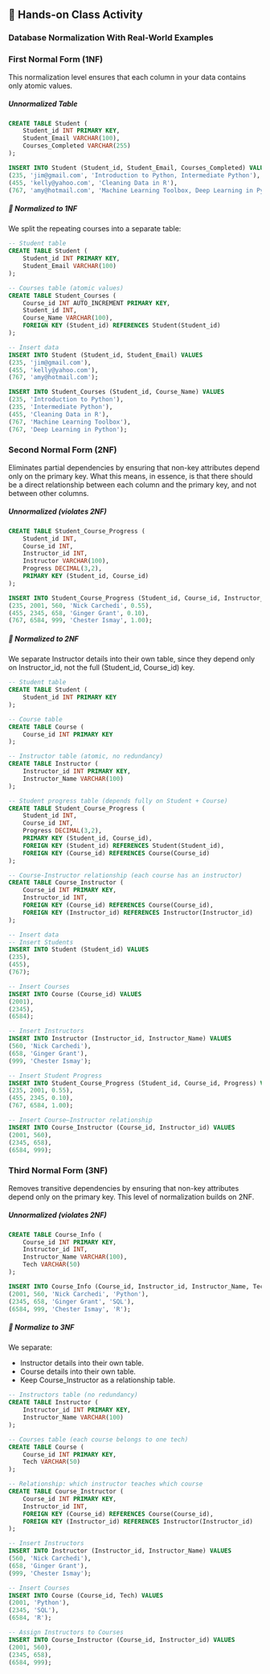 ## 🎯 Hands-on Class Activity


### Database Normalization With Real-World Examples

### First Normal Form (1NF) 

This normalization level ensures that each column in your data contains only atomic values.
##### Unnormalized Table
```sql
CREATE TABLE Student (
    Student_id INT PRIMARY KEY,
    Student_Email VARCHAR(100),
    Courses_Completed VARCHAR(255)
);

INSERT INTO Student (Student_id, Student_Email, Courses_Completed) VALUES
(235, 'jim@gmail.com', 'Introduction to Python, Intermediate Python'),
(455, 'kelly@yahoo.com', 'Cleaning Data in R'),
(767, 'amy@hotmail.com', 'Machine Learning Toolbox, Deep Learning in Python');
```
##### 📌 Normalized to 1NF

We split the repeating courses into a separate table:
```sql
-- Student table
CREATE TABLE Student (
    Student_id INT PRIMARY KEY,
    Student_Email VARCHAR(100)
);

-- Courses table (atomic values)
CREATE TABLE Student_Courses (
    Course_id INT AUTO_INCREMENT PRIMARY KEY,
    Student_id INT,
    Course_Name VARCHAR(100),
    FOREIGN KEY (Student_id) REFERENCES Student(Student_id)
);

-- Insert data
INSERT INTO Student (Student_id, Student_Email) VALUES
(235, 'jim@gmail.com'),
(455, 'kelly@yahoo.com'),
(767, 'amy@hotmail.com');

INSERT INTO Student_Courses (Student_id, Course_Name) VALUES
(235, 'Introduction to Python'),
(235, 'Intermediate Python'),
(455, 'Cleaning Data in R'),
(767, 'Machine Learning Toolbox'),
(767, 'Deep Learning in Python');
```
 ### Second Normal Form (2NF)

Eliminates partial dependencies by ensuring that non-key attributes depend only on the primary key. What this means, in essence, is that there should be a direct relationship between each column and the primary key, and not between other columns.
##### Unnormalized (violates 2NF)

```sql
CREATE TABLE Student_Course_Progress (
    Student_id INT,
    Course_id INT,
    Instructor_id INT,
    Instructor VARCHAR(100),
    Progress DECIMAL(3,2),
    PRIMARY KEY (Student_id, Course_id)
);

INSERT INTO Student_Course_Progress (Student_id, Course_id, Instructor_id, Instructor, Progress) VALUES
(235, 2001, 560, 'Nick Carchedi', 0.55),
(455, 2345, 658, 'Ginger Grant', 0.10),
(767, 6584, 999, 'Chester Ismay', 1.00);
```
##### 📌 Normalized to 2NF
We separate Instructor details into their own table, since they depend only on Instructor_id, not the full (Student_id, Course_id) key.
```sql
-- Student table
CREATE TABLE Student (
    Student_id INT PRIMARY KEY
);

-- Course table
CREATE TABLE Course (
    Course_id INT PRIMARY KEY
);

-- Instructor table (atomic, no redundancy)
CREATE TABLE Instructor (
    Instructor_id INT PRIMARY KEY,
    Instructor_Name VARCHAR(100)
);

-- Student progress table (depends fully on Student + Course)
CREATE TABLE Student_Course_Progress (
    Student_id INT,
    Course_id INT,
    Progress DECIMAL(3,2),
    PRIMARY KEY (Student_id, Course_id),
    FOREIGN KEY (Student_id) REFERENCES Student(Student_id),
    FOREIGN KEY (Course_id) REFERENCES Course(Course_id)
);

-- Course-Instructor relationship (each course has an instructor)
CREATE TABLE Course_Instructor (
    Course_id INT PRIMARY KEY,
    Instructor_id INT,
    FOREIGN KEY (Course_id) REFERENCES Course(Course_id),
    FOREIGN KEY (Instructor_id) REFERENCES Instructor(Instructor_id)
);

-- Insert data
-- Insert Students
INSERT INTO Student (Student_id) VALUES
(235),
(455),
(767);

-- Insert Courses
INSERT INTO Course (Course_id) VALUES
(2001),
(2345),
(6584);

-- Insert Instructors
INSERT INTO Instructor (Instructor_id, Instructor_Name) VALUES
(560, 'Nick Carchedi'),
(658, 'Ginger Grant'),
(999, 'Chester Ismay');

-- Insert Student Progress
INSERT INTO Student_Course_Progress (Student_id, Course_id, Progress) VALUES
(235, 2001, 0.55),
(455, 2345, 0.10),
(767, 6584, 1.00);

-- Insert Course–Instructor relationship
INSERT INTO Course_Instructor (Course_id, Instructor_id) VALUES
(2001, 560),
(2345, 658),
(6584, 999);
```
### Third Normal Form (3NF)

Removes transitive dependencies by ensuring that non-key attributes depend only on the primary key. This level of normalization builds on 2NF.
##### Unnormalized (violates 2NF)
```sql
CREATE TABLE Course_Info (
    Course_id INT PRIMARY KEY,
    Instructor_id INT,
    Instructor_Name VARCHAR(100),
    Tech VARCHAR(50)
);

INSERT INTO Course_Info (Course_id, Instructor_id, Instructor_Name, Tech) VALUES
(2001, 560, 'Nick Carchedi', 'Python'),
(2345, 658, 'Ginger Grant', 'SQL'),
(6584, 999, 'Chester Ismay', 'R');
```
##### 📌 Normalize to 3NF
We separate:
- Instructor details into their own table.
- Course details into their own table.
- Keep Course_Instructor as a relationship table.
```sql
-- Instructors table (no redundancy)
CREATE TABLE Instructor (
    Instructor_id INT PRIMARY KEY,
    Instructor_Name VARCHAR(100)
);

-- Courses table (each course belongs to one tech)
CREATE TABLE Course (
    Course_id INT PRIMARY KEY,
    Tech VARCHAR(50)
);

-- Relationship: which instructor teaches which course
CREATE TABLE Course_Instructor (
    Course_id INT PRIMARY KEY,
    Instructor_id INT,
    FOREIGN KEY (Course_id) REFERENCES Course(Course_id),
    FOREIGN KEY (Instructor_id) REFERENCES Instructor(Instructor_id)
);

-- Insert Instructors
INSERT INTO Instructor (Instructor_id, Instructor_Name) VALUES
(560, 'Nick Carchedi'),
(658, 'Ginger Grant'),
(999, 'Chester Ismay');

-- Insert Courses
INSERT INTO Course (Course_id, Tech) VALUES
(2001, 'Python'),
(2345, 'SQL'),
(6584, 'R');

-- Assign Instructors to Courses
INSERT INTO Course_Instructor (Course_id, Instructor_id) VALUES
(2001, 560),
(2345, 658),
(6584, 999);
```
